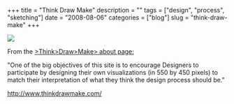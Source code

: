 +++
title = "Think Draw Make"
description = ""
tags = ["design", "process", "sketching"]
date = "2008-08-06"
categories = ["blog"]
slug = "think-draw-make"
+++



  <div class="notebook-screenshot"><a href="http://www.thinkdrawmake.com/"><img src="//konigi.com/media/bluga/wt4899c3b2a3bc7.jpg"/></a></div><p>From the <a href="http://www.thinkdrawmake.com/">&gt;Think&gt;Draw&gt;Make&gt; about page:</a></p>
<p>"One of the big objectives of this site is to encourage Designers to participate by designing their own visualizations (in 550 by 450 pixels) to match their interpretation of what they think the design process should be."</p>

  <a href="http://www.thinkdrawmake.com/">http://www.thinkdrawmake.com/</a>
